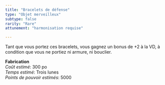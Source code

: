 ```yaml
---
title: "Bracelets de défense"
type: "Objet merveilleux"
subtype: false
rarity: "Rare"
attunement: "harmonisation requise"

---
```

Tant que vous portez ces bracelets, vous gagnez un bonus de +2 à la VD, à condition que vous ne portiez ni armure, ni bouclier.  

**Fabrication**  
*Coût estimé*: 300 po    
*Temps estimé*: Trois lunes  
*Points de pouvoir estimés*: 5000    

